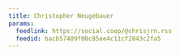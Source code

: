 ```yaml
---
title: Christopher Neugebauer
params:
  feedlink: https://social.coop/@chrisjrn.rss
  feedid: bacb57409f00c85ee4c11cf2843c2fa5
---
```

